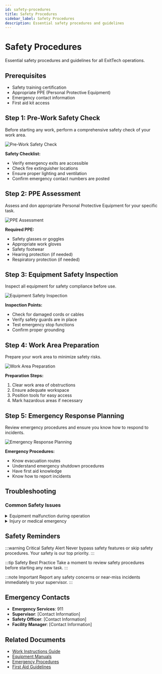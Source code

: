 ```yaml
---
id: safety-procedures
title: Safety Procedures
sidebar_label: Safety Procedures
description: Essential safety procedures and guidelines
---
```


# Safety Procedures

Essential safety procedures and guidelines for all ExitTech operations.

## Prerequisites

- Safety training certification
- Appropriate PPE (Personal Protective Equipment)
- Emergency contact information
- First aid kit access

## Step 1: Pre-Work Safety Check

Before starting any work, perform a comprehensive safety check of your work area.

![Pre-Work Safety Check](/img/products/laptops-desktops/IMG_1548.JPEG)

**Safety Checklist:**
- Verify emergency exits are accessible
- Check fire extinguisher locations
- Ensure proper lighting and ventilation
- Confirm emergency contact numbers are posted

## Step 2: PPE Assessment

Assess and don appropriate Personal Protective Equipment for your specific task.

![PPE Assessment](/img/products/laptops-desktops/IMG_2663.JPG)

**Required PPE:**
- Safety glasses or goggles
- Appropriate work gloves
- Safety footwear
- Hearing protection (if needed)
- Respiratory protection (if needed)

## Step 3: Equipment Safety Inspection

Inspect all equipment for safety compliance before use.

![Equipment Safety Inspection](/img/products/laptops-desktops/IMG_2722.JPG)

**Inspection Points:**
- Check for damaged cords or cables
- Verify safety guards are in place
- Test emergency stop functions
- Confirm proper grounding

## Step 4: Work Area Preparation

Prepare your work area to minimize safety risks.

![Work Area Preparation](/img/products/laptops-desktops/IMG_2743.JPG)

**Preparation Steps:**
1. Clear work area of obstructions
2. Ensure adequate workspace
3. Position tools for easy access
4. Mark hazardous areas if necessary

## Step 5: Emergency Response Planning

Review emergency procedures and ensure you know how to respond to incidents.

![Emergency Response Planning](/img/products/laptops-desktops/IMG_2807.JPG)

**Emergency Procedures:**
- Know evacuation routes
- Understand emergency shutdown procedures
- Have first aid knowledge
- Know how to report incidents

## Troubleshooting

### Common Safety Issues

<details>
<summary>Equipment malfunction during operation</summary>

![Equipment Malfunction](/img/products/laptops-desktops/IMG_5510.JPG)

**Emergency Response:**
1. Stop work immediately
2. Secure the area
3. Notify supervisor
4. Document the incident
5. Do not attempt repairs unless qualified

</details>

<details>
<summary>Injury or medical emergency</summary>

![Medical Emergency](/img/products/laptops-desktops/IMG_5521.JPG)

**Response Steps:**
1. Assess the situation
2. Call emergency services if needed
3. Provide first aid if trained
4. Notify supervisor immediately
5. Document the incident

</details>

## Safety Reminders

:::warning Critical Safety Alert
Never bypass safety features or skip safety procedures. Your safety is our top priority.
:::

:::tip Safety Best Practice
Take a moment to review safety procedures before starting any new task.
:::

:::note Important
Report any safety concerns or near-miss incidents immediately to your supervisor.
:::

## Emergency Contacts

- **Emergency Services**: 911
- **Supervisor**: [Contact Information]
- **Safety Officer**: [Contact Information]
- **Facility Manager**: [Contact Information]

## Related Documents

- [Work Instructions Guide](/docs/work-instructions/README)
- [Equipment Manuals](/docs/equipment-manuals)
- [Emergency Procedures](/docs/emergency-procedures)
- [First Aid Guidelines](/docs/first-aid)